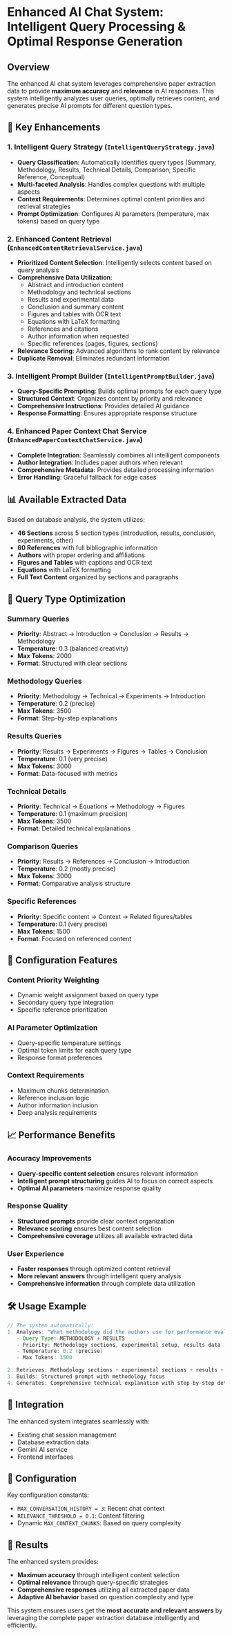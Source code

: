 # Enhanced AI Chat System: Intelligent Query Processing & Optimal Response Generation

## Overview

The enhanced AI chat system leverages comprehensive paper extraction data to provide **maximum accuracy** and **relevance** in AI responses. This system intelligently analyzes user queries, optimally retrieves content, and generates precise AI prompts for different question types.

## 🚀 Key Enhancements

### 1. **Intelligent Query Strategy** (`IntelligentQueryStrategy.java`)
- **Query Classification**: Automatically identifies query types (Summary, Methodology, Results, Technical Details, Comparison, Specific Reference, Conceptual)
- **Multi-faceted Analysis**: Handles complex questions with multiple aspects
- **Context Requirements**: Determines optimal content priorities and retrieval strategies
- **Prompt Optimization**: Configures AI parameters (temperature, max tokens) based on query type

### 2. **Enhanced Content Retrieval** (`EnhancedContentRetrievalService.java`)
- **Prioritized Content Selection**: Intelligently selects content based on query analysis
- **Comprehensive Data Utilization**:
  - Abstract and introduction content
  - Methodology and technical sections
  - Results and experimental data
  - Conclusion and summary content
  - Figures and tables with OCR text
  - Equations with LaTeX formatting
  - References and citations
  - Author information when requested
  - Specific references (pages, figures, sections)
- **Relevance Scoring**: Advanced algorithms to rank content by relevance
- **Duplicate Removal**: Eliminates redundant information

### 3. **Intelligent Prompt Builder** (`IntelligentPromptBuilder.java`)
- **Query-Specific Prompting**: Builds optimal prompts for each query type
- **Structured Context**: Organizes content by priority and relevance
- **Comprehensive Instructions**: Provides detailed AI guidance
- **Response Formatting**: Ensures appropriate response structure

### 4. **Enhanced Paper Context Chat Service** (`EnhancedPaperContextChatService.java`)
- **Complete Integration**: Seamlessly combines all intelligent components
- **Author Integration**: Includes paper authors when relevant
- **Comprehensive Metadata**: Provides detailed processing information
- **Error Handling**: Graceful fallback for edge cases

## 📊 Available Extracted Data

Based on database analysis, the system utilizes:

- **46 Sections** across 5 section types (introduction, results, conclusion, experiments, other)
- **60 References** with full bibliographic information
- **Authors** with proper ordering and affiliations
- **Figures and Tables** with captions and OCR text
- **Equations** with LaTeX formatting
- **Full Text Content** organized by sections and paragraphs

## 🎯 Query Type Optimization

### Summary Queries
- **Priority**: Abstract → Introduction → Conclusion → Results → Methodology
- **Temperature**: 0.3 (balanced creativity)
- **Max Tokens**: 2000
- **Format**: Structured with clear sections

### Methodology Queries
- **Priority**: Methodology → Technical → Experiments → Introduction
- **Temperature**: 0.2 (precise)
- **Max Tokens**: 3500
- **Format**: Step-by-step explanations

### Results Queries
- **Priority**: Results → Experiments → Figures → Tables → Conclusion
- **Temperature**: 0.1 (very precise)
- **Max Tokens**: 3000
- **Format**: Data-focused with metrics

### Technical Details
- **Priority**: Technical → Equations → Methodology → Figures
- **Temperature**: 0.1 (maximum precision)
- **Max Tokens**: 3500
- **Format**: Detailed technical explanations

### Comparison Queries
- **Priority**: Results → References → Conclusion → Introduction
- **Temperature**: 0.2 (mostly precise)
- **Max Tokens**: 3000
- **Format**: Comparative analysis structure

### Specific References
- **Priority**: Specific content → Context → Related figures/tables
- **Temperature**: 0.1 (very precise)
- **Max Tokens**: 1500
- **Format**: Focused on referenced content

## 🔧 Configuration Features

### Content Priority Weighting
- Dynamic weight assignment based on query type
- Secondary query type integration
- Specific reference prioritization

### AI Parameter Optimization
- Query-specific temperature settings
- Optimal token limits for each query type
- Response format preferences

### Context Requirements
- Maximum chunks determination
- Reference inclusion logic
- Author information inclusion
- Deep analysis requirements

## 📈 Performance Benefits

### Accuracy Improvements
- **Query-specific content selection** ensures relevant information
- **Intelligent prompt structuring** guides AI to focus on correct aspects
- **Optimal AI parameters** maximize response quality

### Response Quality
- **Structured prompts** provide clear context organization
- **Relevance scoring** ensures best content selection
- **Comprehensive coverage** utilizes all available extracted data

### User Experience
- **Faster responses** through optimized content retrieval
- **More relevant answers** through intelligent query analysis
- **Comprehensive information** through complete data utilization

## 🛠️ Usage Example

```java
// The system automatically:
1. Analyzes: "What methodology did the authors use for performance evaluation?"
   - Query Type: METHODOLOGY + RESULTS
   - Priority: Methodology sections, experimental setup, results data
   - Temperature: 0.2 (precise)
   - Max Tokens: 3500

2. Retrieves: Methodology sections + experimental sections + results + relevant figures
3. Builds: Structured prompt with methodology focus
4. Generates: Comprehensive technical explanation with step-by-step details
```

## 🔄 Integration

The enhanced system integrates seamlessly with:
- Existing chat session management
- Database extraction data
- Gemini AI service
- Frontend interfaces

## 📝 Configuration

Key configuration constants:
- `MAX_CONVERSATION_HISTORY = 3`: Recent chat context
- `RELEVANCE_THRESHOLD = 0.1`: Content filtering
- Dynamic `MAX_CONTEXT_CHUNKS`: Based on query complexity

## 🎯 Results

The enhanced system provides:
- **Maximum accuracy** through intelligent content selection
- **Optimal relevance** through query-specific strategies
- **Comprehensive responses** utilizing all extracted paper data
- **Adaptive AI behavior** based on question complexity and type

This system ensures users get the **most accurate and relevant answers** by leveraging the complete paper extraction database intelligently and efficiently.
